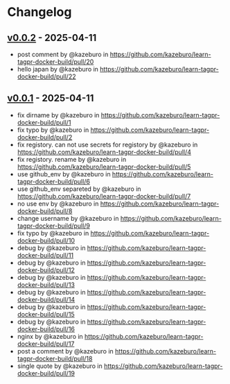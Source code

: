 # Changelog

## [v0.0.2](https://github.com/kazeburo/learn-tagpr-docker-build/compare/v0.0.1...v0.0.2) - 2025-04-11
- post comment by @kazeburo in https://github.com/kazeburo/learn-tagpr-docker-build/pull/20
- hello japan by @kazeburo in https://github.com/kazeburo/learn-tagpr-docker-build/pull/22

## [v0.0.1](https://github.com/kazeburo/learn-tagpr-docker-build/commits/v0.0.1) - 2025-04-11
- fix dirname by @kazeburo in https://github.com/kazeburo/learn-tagpr-docker-build/pull/1
- fix typo by @kazeburo in https://github.com/kazeburo/learn-tagpr-docker-build/pull/2
- fix registory. can not use secrets for registory by @kazeburo in https://github.com/kazeburo/learn-tagpr-docker-build/pull/4
- fix registory. rename by @kazeburo in https://github.com/kazeburo/learn-tagpr-docker-build/pull/5
- use github_env by @kazeburo in https://github.com/kazeburo/learn-tagpr-docker-build/pull/6
- use github_env separeted by @kazeburo in https://github.com/kazeburo/learn-tagpr-docker-build/pull/7
- no use env by @kazeburo in https://github.com/kazeburo/learn-tagpr-docker-build/pull/8
- change username by @kazeburo in https://github.com/kazeburo/learn-tagpr-docker-build/pull/9
- fix typo by @kazeburo in https://github.com/kazeburo/learn-tagpr-docker-build/pull/10
- debug by @kazeburo in https://github.com/kazeburo/learn-tagpr-docker-build/pull/11
- debug by @kazeburo in https://github.com/kazeburo/learn-tagpr-docker-build/pull/12
- debug by @kazeburo in https://github.com/kazeburo/learn-tagpr-docker-build/pull/13
- debug by @kazeburo in https://github.com/kazeburo/learn-tagpr-docker-build/pull/14
- debug by @kazeburo in https://github.com/kazeburo/learn-tagpr-docker-build/pull/15
- debug by @kazeburo in https://github.com/kazeburo/learn-tagpr-docker-build/pull/16
- nginx by @kazeburo in https://github.com/kazeburo/learn-tagpr-docker-build/pull/17
- post a comment by @kazeburo in https://github.com/kazeburo/learn-tagpr-docker-build/pull/18
- single quote by @kazeburo in https://github.com/kazeburo/learn-tagpr-docker-build/pull/19
